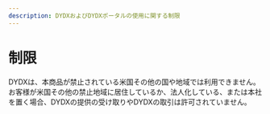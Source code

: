 ```yaml
---
description: DYDXおよびDYDXポータルの使用に関する制限
---
```


# 制限

DYDXは、本商品が禁止されている米国その他の国や地域では利用できません。お客様が米国その他の禁止地域に居住しているか、法人化している、または本社を置く場合、DYDXの提供の受け取りやDYDXの取引は許可されていません。
